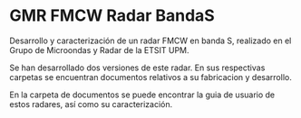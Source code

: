 # GMR FMCW Radar BandaS
Desarrollo y caracterización de un radar FMCW en banda S, realizado en el Grupo de Microondas y Radar de la ETSIT UPM.

Se han desarrollado dos versiones de este radar. En sus respectivas carpetas se encuentran documentos relativos a su fabricacion y desarrollo. 

En la carpeta de documentos se puede encontrar la guia de usuario de estos radares, así como su caracterización.